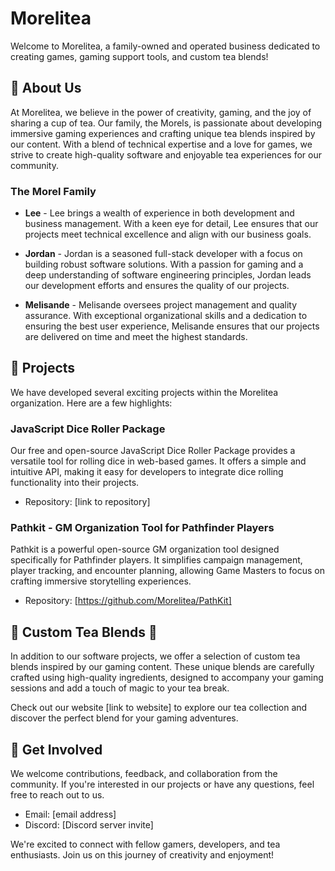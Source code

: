 # Morelitea

Welcome to Morelitea, a family-owned and operated business dedicated to creating games, gaming support tools, and custom tea blends!

## 🍄 About Us

At Morelitea, we believe in the power of creativity, gaming, and the joy of sharing a cup of tea. Our family, the Morels, is passionate about developing immersive gaming experiences and crafting unique tea blends inspired by our content. With a blend of technical expertise and a love for games, we strive to create high-quality software and enjoyable tea experiences for our community.

### The Morel Family

- **Lee** - 
  Lee brings a wealth of experience in both development and business management. With a keen eye for detail, Lee ensures that our projects meet technical excellence and align with our business goals.

- **Jordan** - 
  Jordan is a seasoned full-stack developer with a focus on building robust software solutions. With a passion for gaming and a deep understanding of software engineering principles, Jordan leads our development efforts and ensures the quality of our projects.

- **Melisande** - 
  Melisande oversees project management and quality assurance. With exceptional organizational skills and a dedication to ensuring the best user experience, Melisande ensures that our projects are delivered on time and meet the highest standards.

## 🍄 Projects

We have developed several exciting projects within the Morelitea organization. Here are a few highlights:

### JavaScript Dice Roller Package

Our free and open-source JavaScript Dice Roller Package provides a versatile tool for rolling dice in web-based games. It offers a simple and intuitive API, making it easy for developers to integrate dice rolling functionality into their projects.

- Repository: [link to repository]

### Pathkit - GM Organization Tool for Pathfinder Players

Pathkit is a powerful open-source GM organization tool designed specifically for Pathfinder players. It simplifies campaign management, player tracking, and encounter planning, allowing Game Masters to focus on crafting immersive storytelling experiences.

- Repository: [https://github.com/Morelitea/PathKit]

## 🍄 Custom Tea Blends :tea:

In addition to our software projects, we offer a selection of custom tea blends inspired by our gaming content. These unique blends are carefully crafted using high-quality ingredients, designed to accompany your gaming sessions and add a touch of magic to your tea break.

Check out our website [link to website] to explore our tea collection and discover the perfect blend for your gaming adventures.

## 🍄 Get Involved

We welcome contributions, feedback, and collaboration from the community. If you're interested in our projects or have any questions, feel free to reach out to us.

- Email: [email address]
- Discord: [Discord server invite]

We're excited to connect with fellow gamers, developers, and tea enthusiasts. Join us on this journey of creativity and enjoyment!
